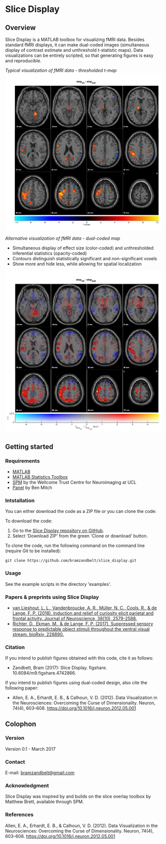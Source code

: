 # Slice Display

## Overview

Slice Display is a MATLAB toolbox for visualizing fMRI data. Besides standard fMRI displays, it can make dual-coded images (simultaneous display of contrast estimate and unthreshold t-statistic maps). Data visualizations can be entirely scripted, so that generating figures is easy and reproducible.

_Typical visualization of fMRI data - thresholded t-map_
![](./example_thresholded_t_map.jpg)

_Alternative visualization of fMRI data - dual-coded map_

- Simultaneous display of effect size (color-coded) and unthresholded inferential statistics (opacity-coded)
- Contours distinguish statistically significant and non-significant voxels
- Show more and hide less, while allowing for spatial localization

![](./example_dual_coded_map.jpg)

## Getting started

### Requirements

* [MATLAB](http://www.mathworks.com)
* [MATLAB Statistics Toolbox](http://www.mathworks.com/products/statistics/)
* [SPM](http://www.fil.ion.ucl.ac.uk/spm/) by the Wellcome Trust Centre for Neuroimaging at UCL
* [Panel](https://www.mathworks.com/matlabcentral/fileexchange/20003-panel) by Ben Mitch

### Intstallation

You can either download the code as a ZIP file or you can clone the code:

To download the code:
1. Go to the [Slice Display repository on GitHub](https://github.com/bramzandbelt/slice_display).
2. Select 'Download ZIP' from the green 'Clone or download' button.

To clone the code, run the following command on the command line (require Git to be installed):

```
git clone https://github.com/bramzandbelt/slice_display.git
```

### Usage

See the example scripts in the directory 'examples'.

### Papers & preprints using Slice Display

- [van Lieshout, L. L., Vandenbroucke, A. R., Müller, N. C., Cools, R., & de Lange, F. P. (2018). Induction and relief of curiosity elicit parietal and frontal activity. Journal of Neuroscience, 38(10), 2579-2588.](https://doi.org/10.1523/JNEUROSCI.2816-17.2018)
- [Richter, D., Ekman, M., & de Lange, F. P. (2017). Suppressed sensory response to predictable object stimuli throughout the ventral visual stream. bioRxiv, 228890.](https://www.biorxiv.org/content/early/2017/12/04/228890)

### Citation
If you intend to publish figures obtained with this code, cite it as follows:

- Zandbelt, Bram (2017): Slice Display. figshare. 10.6084/m9.figshare.4742866.

If you intend to publish figures using dual-coded design, also cite the following paper:

- Allen, E. A., Erhardt, E. B., & Calhoun, V. D. (2012). Data Visualization in the Neurosciences: Overcoming the Curse of Dimensionality. Neuron, 74(4), 603–608. https://doi.org/10.1016/j.neuron.2012.05.001

## Colophon

### Version

Version 0.1 - March 2017

### Contact

E-mail: bramzandbelt@gmail.com  

### Acknowledgment

Slice Display was inspired by and builds on the slice overlay toolbox by Matthew Brett, available through SPM.

### References

Allen, E. A., Erhardt, E. B., & Calhoun, V. D. (2012). Data Visualization in the Neurosciences: Overcoming the Curse of Dimensionality. Neuron, 74(4), 603–608. https://doi.org/10.1016/j.neuron.2012.05.001
